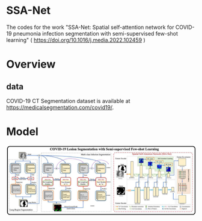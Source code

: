 SSA-Net
==
The codes for the work "SSA-Net: Spatial self-attention network for COVID-19 pneumonia infection segmentation with semi-supervised few-shot learning"
( https://doi.org/10.1016/j.media.2022.102459 )

Overview
==
data
-
COVID-19 CT Segmentation dataset is available at https://medicalsegmentation.com/covid19/.

Model
==
![image](https://github.com/peng778866/SSA-Net-pytorch/blob/main/SSA-Net/SSA-Net-architecture.jpg)
